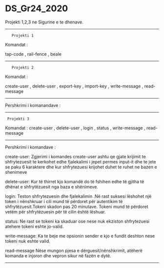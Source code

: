 # DS_Gr24_2020

Projekti 1,2,3 ne Sigurine e te dhenave.

****************************************************************************************************

       Projekti 1
                                     

Komandat :

tap-code , 
rail-fence , 
beale 


****************************************************************************************************

       Projekti 2
                                     

Komandat :

create-user , 
delete-user , 
export-key , 
import-key , 
write-message , 
read-message 

****************************************************************************************************
            
Pershkrimi i komanandave :









*****************************************************************************************************

     Projekti 3
 
 
Komandat : 
create-user , 
delete-user , 
login , 
status , 
write-message , 
read-message 

*****************************************************************************************************

Pershkrimi i komandave :

create-user:
Zgjerimi i komandes create-user ashtu qe gjate krijimit te shfrytezuesit te kerkohet edhe fjalekalimi i 
jepet permes input-it dhe te jete se paku 6 karaktere dhe kur shfrytezuesi krijohet duhet te ruhet ne bazen 
e shenimeve

delete-user:
Kur të thirret kjo komandë do të fshihen edhe të gjitha të dhënat e shfrytëzuesit nga baza e
shënimeve.

login:
Teston shfrytezuesin dhe fjalekalimin .Në rast suksesi lëshohet një token i nënshkruar i cili mund të
përdoret për autentikim të shfrytëzuesit.Tokeni skadon pas 20 minutave. Tokeni mund të përdoret vetëm për shfrytëzuesin për të cilin është
lëshuar.

status:
Ne rast se tokeni ka skaduar ose nese nuk ekziston shfrytezuesi atehere tokeni eshte jo-valid.

write-message:
Ka te beje me opsionin sender e kjo e fundit deshton nese tokeni nuk eshte valid.

read-message
Nëse mungon pjesa e dërguesit/nënshkrimit, atëherë komanda e injoron dhe vepron sikur në fazën e
dytë.
*****************************************************************************************************


